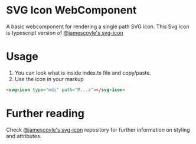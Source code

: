 # SVG Icon WebComponent
A basic webcomponent for rendering a single path SVG icon. This Svg icon is typescript version of [@jamescoyle's svg-icon](https://github.com/Pictogrammers/svg-icon)

# Usage
1. You can look what is inside index.ts file and copy/paste.
2. Use the icon in your markup
```html
<svg-icon type="mdi" path="M...z"></svg-icon>
```

# Further reading
Check [@jamescoyle's svg-icon](https://github.com/Pictogrammers/svg-icon) repository for further information on styling and attributes.
